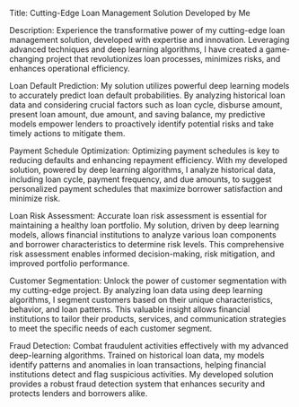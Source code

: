 Title: Cutting-Edge Loan Management Solution Developed by Me

Description:
Experience the transformative power of my cutting-edge loan management solution, developed with expertise and innovation. Leveraging advanced techniques and deep learning algorithms, I have created a game-changing project that revolutionizes loan processes, minimizes risks, and enhances operational efficiency.

Loan Default Prediction:
My solution utilizes powerful deep learning models to accurately predict loan default probabilities. By analyzing historical loan data and considering crucial factors such as loan cycle, disburse amount, present loan amount, due amount, and saving balance, my predictive models empower lenders to proactively identify potential risks and take timely actions to mitigate them.

Payment Schedule Optimization:
Optimizing payment schedules is key to reducing defaults and enhancing repayment efficiency. With my developed solution, powered by deep learning algorithms, I analyze historical data, including loan cycle, payment frequency, and due amounts, to suggest personalized payment schedules that maximize borrower satisfaction and minimize risk.

Loan Risk Assessment:
Accurate loan risk assessment is essential for maintaining a healthy loan portfolio. My solution, driven by deep learning models, allows financial institutions to analyze various loan components and borrower characteristics to determine risk levels. This comprehensive risk assessment enables informed decision-making, risk mitigation, and improved portfolio performance.

Customer Segmentation:
Unlock the power of customer segmentation with my cutting-edge project. By analyzing loan data using deep learning algorithms, I segment customers based on their unique characteristics, behavior, and loan patterns. This valuable insight allows financial institutions to tailor their products, services, and communication strategies to meet the specific needs of each customer segment.

Fraud Detection:
Combat fraudulent activities effectively with my advanced deep-learning algorithms. Trained on historical loan data, my models identify patterns and anomalies in loan transactions, helping financial institutions detect and flag suspicious activities. My developed solution provides a robust fraud detection system that enhances security and protects lenders and borrowers alike.